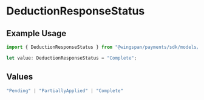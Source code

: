 # DeductionResponseStatus

## Example Usage

```typescript
import { DeductionResponseStatus } from "@wingspan/payments/sdk/models/shared";

let value: DeductionResponseStatus = "Complete";
```

## Values

```typescript
"Pending" | "PartiallyApplied" | "Complete"
```